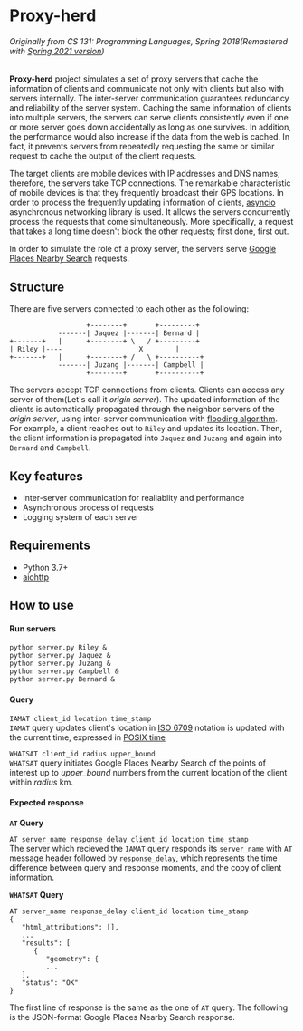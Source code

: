 # Proxy-herd
###### Originally from CS 131: Programming Languages, Spring 2018(Remastered with [Spring 2021 version](https://web.cs.ucla.edu/classes/spring21/cs131/hw/pr.html))
**Proxy-herd** project simulates a set of proxy servers that cache the information 
of clients and communicate not only with clients but also with servers internally. 
The inter-server communication guarantees redundancy and reliability of the server system. 
Caching the same information of clients into multiple servers, the servers 
can serve clients consistently even if one or more server goes down accidentally as long as one survives. 
In addition, the performance would also increase if the data from the web is cached. 
In fact, it prevents servers from repeatedly requesting the same or similar request to cache the output of the client requests.

The target clients are mobile devices with IP addresses and DNS names; therefore,
the servers take TCP connections. The remarkable characteristic of mobile devices
is that they frequently broadcast their GPS locations. In order to process the
frequently updating information of clients, [asyncio](https://docs.python.org/3/library/asyncio.html) asynchronous networking library is used. It allows the servers concurrently 
process the requests that come simultaneously. More specifically, a request
that takes a long time doesn't block the other requests; first done, first out.  

In order to simulate the role of a proxy server, the servers serve [Google Places
Nearby Search](https://developers.google.com/maps/documentation/places/web-service/search-nearby) 
requests.

## Structure
There are five servers connected to each other as the following:
```
                   +--------+       +---------+
            -------| Jaquez |-------| Bernard |            
+-------+   |      +--------+ \   / +---------+
| Riley |----                   X        |
+-------+   |      +--------+ /   \ +----------+
            -------| Juzang |-------| Campbell | 
                   +--------+       +----------+
```
The servers accept TCP connections from clients. Clients can access any 
server of them(Let's call it *origin server*). The updated information of the 
clients is automatically propagated through the neighbor servers of the 
*origin server*, using inter-server communication with 
[flooding algorithm](https://en.wikipedia.org/wiki/Flooding_%28computer_networking%29).\
For example, a client reaches out to `Riley` and updates its location. Then, the
client information is propagated into `Jaquez` and `Juzang` and again into `Bernard` and `Campbell`. 

## Key features
- Inter-server communication for realiablity and performance
- Asynchronous process of requests
- Logging system of each server

## Requirements
- Python 3.7+
- [aiohttp](https://docs.aiohttp.org/en/stable/)

## How to use

#### Run servers
```
python server.py Riley &
python server.py Jaquez &
python server.py Juzang &
python server.py Campbell &
python server.py Bernard &
```

#### Query
`IAMAT client_id location time_stamp`  
`IAMAT` query updates client's location in 
[ISO 6709](https://en.wikipedia.org/wiki/ISO_6709) notation is updated with the
current time, expressed in [POSIX time](https://en.wikipedia.org/wiki/Unix_time)

`WHATSAT client_id radius upper_bound`  
`WHATSAT` query initiates Google Places Nearby Search of the points of interest
up to *upper_bound* numbers from the current location of the client within 
*radius* km. 

#### Expected response

**`AT` Query**  

`AT server_name response_delay client_id location time_stamp`  
The server which recieved the `IAMAT` query responds its `server_name` with 
`AT` message header followed by `response_delay`, which represents the time
difference between query and response moments, and the copy of client information.

**`WHATSAT` Query**
```
AT server_name response_delay client_id location time_stamp
{
   "html_attributions": [],
   ...
   "results": [
      {
         "geometry": {
         ...
   ],
   "status": "OK"
}
```
The first line of response is the same as the one of `AT` query. The following
is the JSON-format Google Places Nearby Search response.
